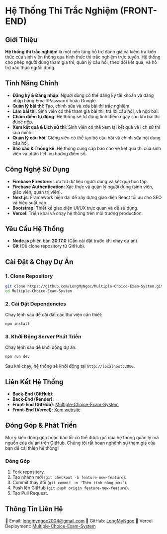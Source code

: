 # Hệ Thống Thi Trắc Nghiệm (FRONT-END)

## Giới Thiệu
**Hệ thống thi trắc nghiệm** là một nền tảng hỗ trợ đánh giá và kiểm tra kiến thức của sinh viên thông qua hình thức thi trắc nghiệm trực tuyến. Hệ thống cho phép người dùng tham gia thi, quản lý câu hỏi, theo dõi kết quả, và hỗ trợ xác thực người dùng.

## Tính Năng Chính
- **Đăng ký & Đăng nhập**: Người dùng có thể đăng ký tài khoản và đăng nhập bằng Email/Password hoặc Google.
- **Quản lý bài thi**: Tạo, chỉnh sửa và xóa bài thi trắc nghiệm.
- **Làm bài thi**: Sinh viên có thể tham gia bài thi, trả lời câu hỏi, và nộp bài.
- **Chấm điểm tự động**: Hệ thống sẽ tự động tính điểm ngay sau khi bài thi được nộp.
- **Xem kết quả & Lịch sử thi**: Sinh viên có thể xem lại kết quả và lịch sử thi của mình.
- **Quản lý câu hỏi**: Giảng viên có thể tạo bộ câu hỏi và chỉnh sửa nội dung câu hỏi.
- **Báo cáo & Thống kê**: Hệ thống cung cấp báo cáo về kết quả thi của sinh viên và phân tích xu hướng điểm số.

## Công Nghệ Sử Dụng
- **Firebase Firestore**: Lưu trữ dữ liệu người dùng và kết quả học tập.
- **Firebase Authentication**: Xác thực và quản lý người dùng (sinh viên, giáo viên, quản trị viên).
- **Next.js**: Framework hiện đại để xây dựng giao diện React tối ưu cho SEO và hiệu suất cao.
- **Bootstrap**: Thiết kế giao diện UI/UX trực quan và dễ sử dụng.
- **Vercel**: Triển khai và chạy hệ thống trên môi trường production.

## Yêu Cầu Hệ Thống
- **Node.js** phiên bản **20.17.0** (Cần cài đặt trước khi chạy dự án).
- **Git** (Để clone repository từ GitHub).

## Cài Đặt & Chạy Dự Án
### 1. Clone Repository
```bash
git clone https://github.com/LongMyNgoc/Multiple-Choice-Exam-System.git
cd Multiple-Choice-Exam-System
```

### 2. Cài Đặt Dependencies
Chạy lệnh sau để cài đặt các thư viện cần thiết:
```bash
npm install
```

### 3. Khởi Động Server Phát Triển
Chạy lệnh sau để khởi động dự án:
```bash
npm run dev
```
Sau khi chạy, hệ thống sẽ khởi động tại `http://localhost:3000`.

## Liên Kết Hệ Thống
- **Back-End (GitHub)**: 
- **Back-End (Render)**: 
- **Front-End (GitHub)**: [Multiple-Choice-Exam-System](https://github.com/LongMyNgoc/Multiple-Choice-Exam-System.git)
- **Front-End (Vercel)**: [Xem website](https://multiple-choice-eta.vercel.app/)

## Đóng Góp & Phát Triển
Mọi ý kiến đóng góp hoặc báo lỗi có thể được gửi qua hệ thống quản lý mã nguồn của dự án trên GitHub. Chúng tôi rất hoan nghênh sự tham gia của bạn để cải thiện hệ thống!

### Đóng Góp
1. Fork repository.
2. Tạo nhánh mới (`git checkout -b feature-new-feature`).
3. Commit thay đổi (`git commit -m 'Thêm tính năng mới'`).
4. Push lên GitHub (`git push origin feature-new-feature`).
5. Tạo Pull Request.

## Thông Tin Liên Hệ
📧 Email: longmyngoc2004@gmail.com
📌 GitHub: [LongMyNgoc](https://github.com/LongMyNgoc)
📌 Vercel Deployment: [Multiple-Choice-Exam-System](https://multiple-choice-eta.vercel.app/)